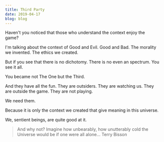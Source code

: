 ```yaml
---
title: Third Party
date: 2019-04-17
blog: blog
---
```


Haven't you noticed that those who understand the context enjoy the game?

I'm talking about the context of Good and Evil. Good and Bad. The morality we invented. The ethics we created.

But if you see that there is no dichotomy. There is no even an spectrum. You see it all.

You became not The One but the Third.

And they have all the fun. They are outsiders. They are watching us. They are outside the game. They are not playing.

We need them.

Because it is only the context we created that give meaning in this universe.

We, sentient beings, are quite good at it.

<blockquote>
<span>And why not? Imagine how unbearably, how unutterably cold the Universe would be if one were all alone...</span>
Terry Bisson
</blockquote>
